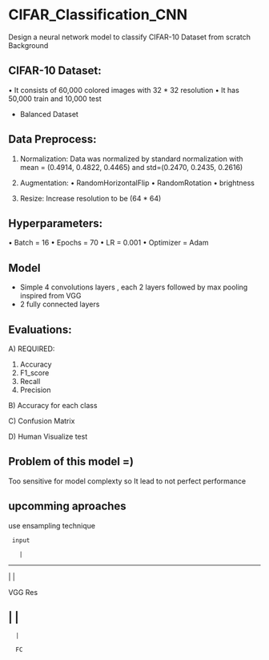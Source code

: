 # CIFAR_Classification_CNN
Design a neural network model to classify CIFAR-10 Dataset from scratch
Background 


## CIFAR-10 Dataset: 
•	It consists of 60,000 colored images with 32 * 32 resolution
•	It has 50,000 train and 10,000 test
- Balanced Dataset

## Data Preprocess:
1.	Normalization: 
Data was normalized by standard normalization with 
mean = (0.4914, 0.4822, 0.4465) and std=(0.2470, 0.2435, 0.2616)

2.	Augmentation:
•	RandomHorizontalFlip
•	RandomRotation
•	brightness

4.	Resize:
Increase resolution to be (64 * 64)

## Hyperparameters:
•	Batch = 16 
•	Epochs = 70
•	LR = 0.001
•	Optimizer = Adam

## Model 
- Simple 4 convolutions layers , each 2 layers followed by max pooling inspired from VGG
- 2 fully connected layers

## Evaluations:
A) REQUIRED: 
1. Accuracy 
2. F1_score
3. Recall
4. Precision

B) Accuracy for each class

C) Confusion Matrix

D) Human Visualize test

## Problem of this model =)

Too sensitive for model complexty so It lead to not perfect performance

## upcomming aproaches

use ensampling technique 

     input

       |

---------------

|              |

VGG            Res


|              |
 ---------------

      |

      FC
      

